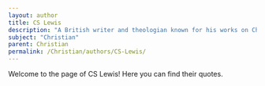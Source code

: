 ```yaml
---
layout: author
title: CS Lewis
description: "A British writer and theologian known for his works on Christian apologetics, including 'Mere Christianity' and 'The Chronicles of Narnia' series."
subject: "Christian"
parent: Christian
permalink: /Christian/authors/CS-Lewis/
---
```


Welcome to the page of CS Lewis! Here you can find their quotes.
